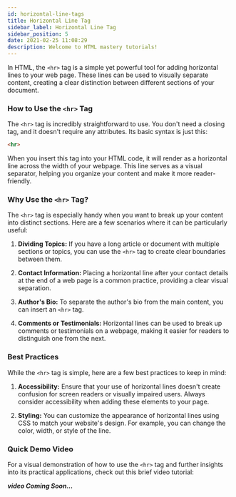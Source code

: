 ```yaml
---
id: horizontal-line-tags
title: Horizontal Line Tag
sidebar_label: Horizontal Line Tag
sidebar_position: 5
date: 2021-02-25 11:08:29
description: Welcome to HTML mastery tutorials!
---
```


In HTML, the `<hr>` tag is a simple yet powerful tool for adding horizontal lines to your web page. These lines can be used to visually separate content, creating a clear distinction between different sections of your document.

### How to Use the `<hr>` Tag

The `<hr>` tag is incredibly straightforward to use. You don't need a closing tag, and it doesn't require any attributes. Its basic syntax is just this:

```html
<hr>
```

When you insert this tag into your HTML code, it will render as a horizontal line across the width of your webpage. This line serves as a visual separator, helping you organize your content and make it more reader-friendly.

### Why Use the `<hr>` Tag?

The `<hr>` tag is especially handy when you want to break up your content into distinct sections. Here are a few scenarios where it can be particularly useful:

1. **Dividing Topics:** If you have a long article or document with multiple sections or topics, you can use the `<hr>` tag to create clear boundaries between them.

2. **Contact Information:** Placing a horizontal line after your contact details at the end of a web page is a common practice, providing a clear visual separation.

3. **Author's Bio:** To separate the author's bio from the main content, you can insert an `<hr>` tag.

4. **Comments or Testimonials:** Horizontal lines can be used to break up comments or testimonials on a webpage, making it easier for readers to distinguish one from the next.

### Best Practices

While the `<hr>` tag is simple, here are a few best practices to keep in mind:

1. **Accessibility:** Ensure that your use of horizontal lines doesn't create confusion for screen readers or visually impaired users. Always consider accessibility when adding these elements to your page.

2. **Styling:** You can customize the appearance of horizontal lines using CSS to match your website's design. For example, you can change the color, width, or style of the line.

### Quick Demo Video

For a visual demonstration of how to use the `<hr>` tag and further insights into its practical applications, check out this brief video tutorial:

***video Coming Soon...***

